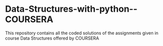 # Data-Structures-with-python--COURSERA
This repository contains all the coded solutions of the assignments given in course Data Structures offered by COURSERA
